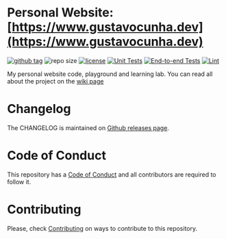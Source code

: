 Personal Website: [https://www.gustavocunha.dev](https://www.gustavocunha.dev)
=============

[![github tag](https://img.shields.io/github/tag/gmmcal/gmmcal.com.br.svg)](https://github.com/gmmcal/gmmcal.com.br/releases)
![repo size](https://img.shields.io/github/repo-size/gmmcal/gmmcal.com.br.svg)
[![license](https://img.shields.io/github/license/gmmcal/gmmcal.com.br.svg)](LICENSE)
[![Unit Tests](https://github.com/gmmcal/gmmcal.com.br/actions/workflows/backend.yml/badge.svg?branch=main)](https://github.com/gmmcal/gmmcal.com.br/actions/workflows/backend.yml)
[![End-to-end Tests](https://github.com/gmmcal/gmmcal.com.br/actions/workflows/cypress.yml/badge.svg)](https://github.com/gmmcal/gmmcal.com.br/actions/workflows/cypress.yml)
[![Lint](https://github.com/gmmcal/gmmcal.com.br/actions/workflows/lint.yml/badge.svg)](https://github.com/gmmcal/gmmcal.com.br/actions/workflows/lint.yml)

My personal website code, playground and learning lab. You can read all about the project on the [wiki page](https://github.com/gmmcal/gmmcal.com.br/wiki)

# Changelog

The CHANGELOG is maintained on [Github releases page](https://github.com/gmmcal/gmmcal.com.br/releases).

# Code of Conduct

This repository has a [Code of Conduct](CODE_OF_CONDUCT.md) and all contributors are required to follow it.

# Contributing

Please, check [Contributing](CONTRIBUTING.md) on ways to contribute to this repository.
